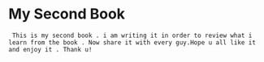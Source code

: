 # My Second Book

     This is my second book . i am writing it in order to review what i learn from the book . Now share it with every guy.Hope u all like it and enjoy it . Thank u!

